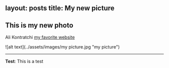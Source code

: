 layout: posts
title: My new picture
---

## This is my new photo
Ali Kontratchi
[my favorite website](http://www.digikala.com)



![alt text](../assets/images/my picture.jpg "my picture")

---
**Test**: This is a test
